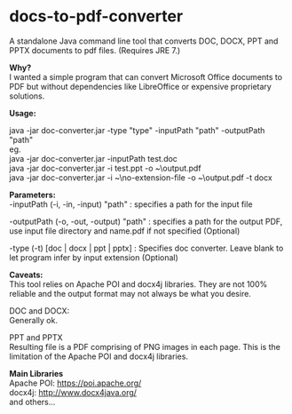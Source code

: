 docs-to-pdf-converter
=====================

A standalone Java command line tool that converts DOC, DOCX, PPT and PPTX documents to pdf files. (Requires JRE 7.)


<b>Why?</b><br>
I wanted a simple program that can convert Microsoft Office documents to PDF but without dependencies like LibreOffice or expensive proprietary solutions.<br>

<b>Usage:</b>

java -jar doc-converter.jar -type "type" -inputPath "path" -outputPath "path"<br>
eg. <br>
java -jar doc-converter.jar -inputPath test.doc<br>
java -jar doc-converter.jar -i test.ppt -o ~\output.pdf<br>
java -jar doc-converter.jar -i ~\no-extension-file -o ~\output.pdf -t docx<br>

<b>Parameters:</b><br>
-inputPath (-i, -in, -input) "path"    : specifies a path for the input file<br>
 
-outputPath (-o, -out, -output) "path" : specifies a path for the output PDF, use input file directory and name.pdf if not specified (Optional)<br>

-type (-t) [doc | docx | ppt | pptx]   : Specifies doc converter. Leave blank to let program infer by input extension (Optional)<br>


<b>Caveats:</b><br>
This tool relies on Apache POI and docx4j libraries. They are not 100% reliable and the output format may not always be what you desire.<br>


DOC and DOCX:<br>
Generally ok.<br>

PPT and PPTX<br>
Resulting file is a PDF comprising of PNG images in each page. This is the limitation of the Apache POI and docx4j libraries.<br>


<b>Main Libraries</b><br>
Apache POI:  https://poi.apache.org/<br>
docx4j: http://www.docx4java.org/<br>
and others...<br>
